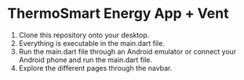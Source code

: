 # ThermoSmart Energy App + Vent

1. Clone this repository onto your desktop.
2. Everything is executable in the main.dart file. 
3. Run the main.dart file through an Android emulator or connect your Android phone and run the main.dart file.
4. Explore the different pages through the navbar.
